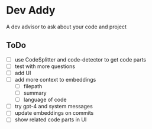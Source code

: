 # Dev Addy

A dev advisor to ask about your code and project

## ToDo

- [ ] use CodeSplitter and code-detector to get code parts
- [ ] test with more questions
- [ ] add UI
- [ ] add more context to embeddings
  - [ ] filepath
  - [ ] summary
  - [ ] language of code
- [ ] try gpt-4 and system messages
- [ ] update embeddings on commits
- [ ] show related code parts in UI

